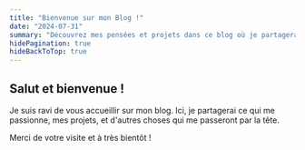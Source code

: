 ```yaml
---
title: "Bienvenue sur mon Blog !"
date: "2024-07-31"
summary: "Découvrez mes pensées et projets dans ce blog où je partagerai mes idées et passions."
hidePagination: true
hideBackToTop: true
---
```


## Salut et bienvenue !

Je suis ravi de vous accueillir sur mon blog. Ici, je partagerai ce qui me passionne, mes projets, et d'autres choses qui me passeront par la tête.

Merci de votre visite et à très bientôt !
